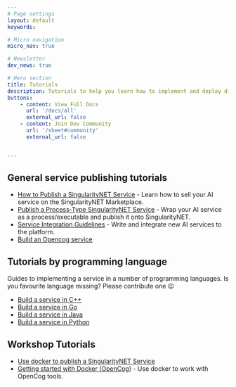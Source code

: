 ```yaml
---
# Page settings
layout: default
keywords:

# Micro navigation
micro_nav: true

# Newsletter
dev_news: true

# Hero section
title: Tutorials
description: Tutorials to help you learn how to implement and deploy different types of SingularityNET Services.
buttons:
    - content: View Full Docs
      url: '/docs/all'
      external_url: false
    - content: Join Dev Community
      url: '/sheet#community'
      external_url: false


---
```


## General service publishing tutorials

- [How to Publish a SingularityNET Service](/tutorials/publish) - Learn how to sell your AI service on the SingularityNET Marketplace.
- [Publish a Process-Type SingularityNET Service](/tutorials/process) - Wrap your AI service as a process/executable and publish it onto SingularityNET.
- [Service Integration Guidelines](/tutorials/integration) - Write and integrate new AI services to the platform.
- [Build an Opencog service](/tutorials/opencog)

## Tutorials by programming language

Guides to implementing a service in a number of programming languages. Is you favourite language missing? Please contribute one 😉

- [Build a service in C++](/tutorials/cpp)
- [Build a service in Go](/tutorials/go)
- [Build a service in Java](/tutorials/java)
- [Build a service in Python](/tutorials/python)

## Workshop Tutorials

- [Use docker to publish a SingularityNET Service](/tutorials/docker-snet)
- [Getting started with Docker (OpenCog)](/tutorials/docker-opencog) - Use docker to work with OpenCog tools.